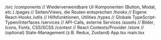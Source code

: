 /src
  /components      // Wiederverwendbare UI-Komponenten (Button, Modal, etc.)
  /pages           // Seiten/Views, die Routen entsprechen
  /hooks           // Eigene React-Hooks
  /utils           // Hilfsfunktionen, Utilities
  /types           // Globale TypeScript-Typen/Interfaces
  /services        // API-Calls, externe Services
  /assets          // Bilder, Icons, Fonts, CSS/SCSS
  /context         // React Contexts/Provider
  /store           // (optional) State-Management (z.B. Redux, Zustand)
  App.tsx
  main.tsx
